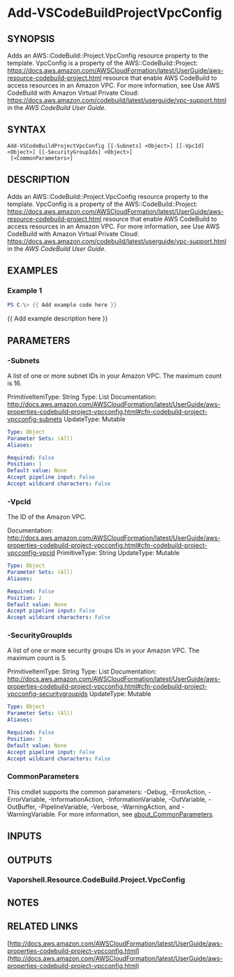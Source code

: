 # Add-VSCodeBuildProjectVpcConfig

## SYNOPSIS
Adds an AWS::CodeBuild::Project.VpcConfig resource property to the template.
VpcConfig is a property of the AWS::CodeBuild::Project: https://docs.aws.amazon.com/AWSCloudFormation/latest/UserGuide/aws-resource-codebuild-project.html resource that enable AWS CodeBuild to access resources in an Amazon VPC.
For more information, see Use AWS CodeBuild with Amazon Virtual Private Cloud: https://docs.aws.amazon.com/codebuild/latest/userguide/vpc-support.html in the *AWS CodeBuild User Guide*.

## SYNTAX

```
Add-VSCodeBuildProjectVpcConfig [[-Subnets] <Object>] [[-VpcId] <Object>] [[-SecurityGroupIds] <Object>]
 [<CommonParameters>]
```

## DESCRIPTION
Adds an AWS::CodeBuild::Project.VpcConfig resource property to the template.
VpcConfig is a property of the AWS::CodeBuild::Project: https://docs.aws.amazon.com/AWSCloudFormation/latest/UserGuide/aws-resource-codebuild-project.html resource that enable AWS CodeBuild to access resources in an Amazon VPC.
For more information, see Use AWS CodeBuild with Amazon Virtual Private Cloud: https://docs.aws.amazon.com/codebuild/latest/userguide/vpc-support.html in the *AWS CodeBuild User Guide*.

## EXAMPLES

### Example 1
```powershell
PS C:\> {{ Add example code here }}
```

{{ Add example description here }}

## PARAMETERS

### -Subnets
A list of one or more subnet IDs in your Amazon VPC.
The maximum count is 16.

PrimitiveItemType: String
Type: List
Documentation: http://docs.aws.amazon.com/AWSCloudFormation/latest/UserGuide/aws-properties-codebuild-project-vpcconfig.html#cfn-codebuild-project-vpcconfig-subnets
UpdateType: Mutable

```yaml
Type: Object
Parameter Sets: (All)
Aliases:

Required: False
Position: 1
Default value: None
Accept pipeline input: False
Accept wildcard characters: False
```

### -VpcId
The ID of the Amazon VPC.

Documentation: http://docs.aws.amazon.com/AWSCloudFormation/latest/UserGuide/aws-properties-codebuild-project-vpcconfig.html#cfn-codebuild-project-vpcconfig-vpcid
PrimitiveType: String
UpdateType: Mutable

```yaml
Type: Object
Parameter Sets: (All)
Aliases:

Required: False
Position: 2
Default value: None
Accept pipeline input: False
Accept wildcard characters: False
```

### -SecurityGroupIds
A list of one or more security groups IDs in your Amazon VPC.
The maximum count is 5.

PrimitiveItemType: String
Type: List
Documentation: http://docs.aws.amazon.com/AWSCloudFormation/latest/UserGuide/aws-properties-codebuild-project-vpcconfig.html#cfn-codebuild-project-vpcconfig-securitygroupids
UpdateType: Mutable

```yaml
Type: Object
Parameter Sets: (All)
Aliases:

Required: False
Position: 3
Default value: None
Accept pipeline input: False
Accept wildcard characters: False
```

### CommonParameters
This cmdlet supports the common parameters: -Debug, -ErrorAction, -ErrorVariable, -InformationAction, -InformationVariable, -OutVariable, -OutBuffer, -PipelineVariable, -Verbose, -WarningAction, and -WarningVariable. For more information, see [about_CommonParameters](http://go.microsoft.com/fwlink/?LinkID=113216).

## INPUTS

## OUTPUTS

### Vaporshell.Resource.CodeBuild.Project.VpcConfig
## NOTES

## RELATED LINKS

[http://docs.aws.amazon.com/AWSCloudFormation/latest/UserGuide/aws-properties-codebuild-project-vpcconfig.html](http://docs.aws.amazon.com/AWSCloudFormation/latest/UserGuide/aws-properties-codebuild-project-vpcconfig.html)

